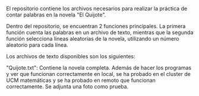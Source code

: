 El repositorio contiene los archivos necesarios para realizar la práctica de contar palabras en la novela "El Quijote".

Dentro del repositorio, se encuentran 2 funciones principales. La primera función cuenta las palabras en un archivo de texto, mientras que la segunda función selecciona líneas aleatorias de la novela, utilizando un número aleatorio para cada línea.

Los archivos de texto disponibles son los siguientes:

"Quijote.txt": Contiene la novela completa.
Además de hacer los programas y ver que funcionan correctamente en local, se ha probado en el cluster de UCM matemáticas y se ha probado en remoto que funcionan correctamente. Se adjunta una foto como prueba.
